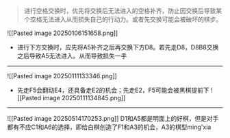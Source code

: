 > 进行空格交换时，优先将交换后无法进入的空格补齐，防止因交换后导致某个空格无法进入从而损失自己的行动力。或者先交换可能会被破坏的棋步。
 
![[Pasted image 20250106151658.png]]
* 进行下方交换时，应先将A5补齐之后再交换下方D8。若先走D8，D8B8交换之后导致A5无法进入。从而导致损失一手
---

![[Pasted image 20250111133346.png]]
* 先走F5会翻动E4，还具备走E2的机会；先走E2，F5可能会被黑棋提前下
![[Pasted image 20250111134845.png]]

---
![[Pasted image 20250514170253.png]]
D1和A5都是明面上的好棋，但是对手都有不应C1和A6的选择，即给白棋创造了F1和A3的机会，A3的棋型ming'xia
